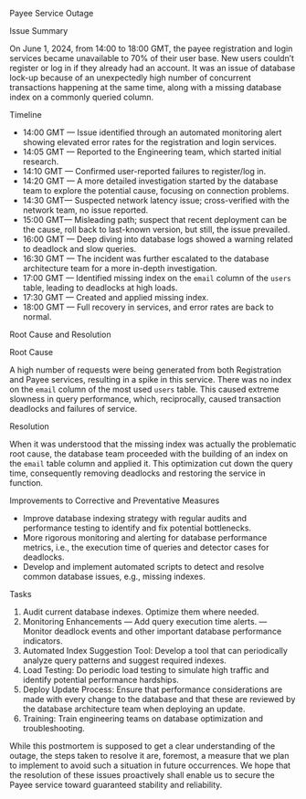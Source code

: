Payee Service Outage

Issue Summary

On June 1, 2024, from 14:00 to 18:00 GMT, the payee registration and login services became unavailable to 70% of their user base. New users couldn’t register or log in if they already had an account. It was an issue of database lock-up because of an unexpectedly high number of concurrent transactions happening at the same time, along with a missing database index on a commonly queried column.

Timeline

- 14:00 GMT — Issue identified through an automated monitoring alert showing elevated error rates for the registration and login services.
- 14:05 GMT — Reported to the Engineering team, which started initial research.
- 14:10 GMT — Confirmed user-reported failures to register/log in.
- 14:20 GMT — A more detailed investigation started by the database team to explore the potential cause, focusing on connection problems.
- 14:30 GMT— Suspected network latency issue; cross-verified with the network team, no issue reported.
- 15:00 GMT— Misleading path; suspect that recent deployment can be the cause, roll back to last-known version, but still, the issue prevailed.
- 16:00 GMT — Deep diving into database logs showed a warning related to deadlock and slow queries.
- 16:30 GMT — The incident was further escalated to the database architecture team for a more in-depth investigation.
- 17:00 GMT — Identified missing index on the `email` column of the `users` table, leading to deadlocks at high loads.
- 17:30 GMT — Created and applied missing index.
- 18:00 GMT — Full recovery in services, and error rates are back to normal.

Root Cause and Resolution

Root Cause

A high number of requests were being generated from both Registration and Payee services, resulting in a spike in this service. There was no index on the `email` column of the most used `users` table. This caused extreme slowness in query performance, which, reciprocally, caused transaction deadlocks and failures of service.

Resolution

When it was understood that the missing index was actually the problematic root cause, the database team proceeded with the building of an index on the `email` table column and applied it. This optimization cut down the query time, consequently removing deadlocks and restoring the service in function.

Improvements to Corrective and Preventative Measures

- Improve database indexing strategy with regular audits and performance testing to identify and fix potential bottlenecks.
- More rigorous monitoring and alerting for database performance metrics, i.e., the execution time of queries and detector cases for deadlocks.
- Develop and implement automated scripts to detect and resolve common database issues, e.g., missing indexes.

Tasks

1. Audit current database indexes. Optimize them where needed.
2. Monitoring Enhancements
— Add query execution time alerts.
— Monitor deadlock events and other important database performance indicators.
3. Automated Index Suggestion Tool: Develop a tool that can periodically analyze query patterns and suggest required indexes.
4. Load Testing: Do periodic load testing to simulate high traffic and identify potential performance hardships.
5. Deploy Update Process: Ensure that performance considerations are made with every change to the database and that these are reviewed by the database architecture team when deploying an update.
6. Training: Train engineering teams on database optimization and troubleshooting.

While this postmortem is supposed to get a clear understanding of the outage, the steps taken to resolve it are, foremost, a measure that we plan to implement to avoid such a situation in future occurrences. We hope that the resolution of these issues proactively shall enable us to secure the Payee service toward guaranteed stability and reliability.


